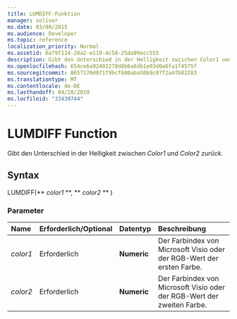 ```yaml
---
title: LUMDIFF-Funktion
manager: soliver
ms.date: 03/09/2015
ms.audience: Developer
ms.topic: reference
localization_priority: Normal
ms.assetid: 6a79f124-20a2-e119-4c58-25da99ecc555
description: Gibt den Unterschied in der Helligkeit zwischen Color1 und Color2 zurück.
ms.openlocfilehash: 654ce6a92402278d8b6a6db1e03d0a6fa1f4575f
ms.sourcegitcommit: 8657170d071f9bcf680aba50b9c07f2a4fb82283
ms.translationtype: MT
ms.contentlocale: de-DE
ms.lasthandoff: 04/28/2019
ms.locfileid: "33439744"
---
```

# <a name="lumdiff-function"></a>LUMDIFF Function

Gibt den Unterschied in der Helligkeit zwischen *Color1* und *Color2 zurück.* 
  
## <a name="syntax"></a>Syntax

LUMDIFF(** *color1* **, ** *color2* ** ) 
  
### <a name="parameters"></a>Parameter

|**Name**|**Erforderlich/Optional**|**Datentyp**|**Beschreibung**|
|:-----|:-----|:-----|:-----|
| _color1_ <br/> |Erforderlich  <br/> |**Numeric** <br/> |Der Farbindex von Microsoft Visio oder der RGB-Wert der ersten Farbe.  <br/> |
| _color2_ <br/> |Erforderlich  <br/> |**Numeric** <br/> |Der Farbindex von Microsoft Visio oder der RGB-Wert der zweiten Farbe.  <br/> |
   


